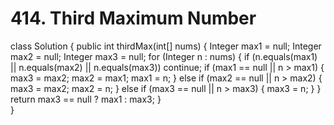 # 414. Third Maximum Number

class Solution { public int thirdMax\(int\[\] nums\) { Integer max1 = null; Integer max2 = null; Integer max3 = null; for \(Integer n : nums\) { if \(n.equals\(max1\) \|\| n.equals\(max2\) \|\| n.equals\(max3\)\) continue; if \(max1 == null \|\| n &gt; max1\) { max3 = max2; max2 = max1; max1 = n; } else if \(max2 == null \|\| n &gt; max2\) { max3 = max2; max2 = n; } else if \(max3 == null \|\| n &gt; max3\) { max3 = n; } } return max3 == null ? max1 : max3; }  
}

